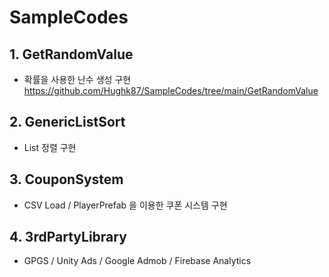 # SampleCodes

## 1. GetRandomValue
- 확률을 사용한 난수 생성 구현
https://github.com/Hughk87/SampleCodes/tree/main/GetRandomValue

## 2. GenericListSort
- List 정렬 구현

## 3. CouponSystem
- CSV Load / PlayerPrefab 을 이용한 쿠폰 시스템 구현

## 4. 3rdPartyLibrary
- GPGS / Unity Ads / Google Admob / Firebase Analytics
